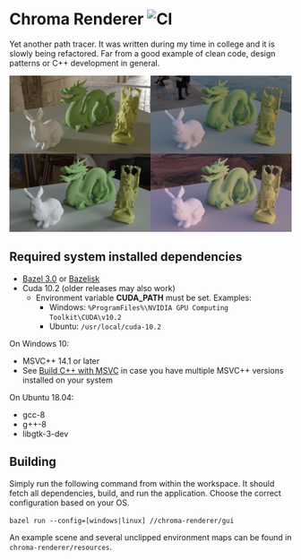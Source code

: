 # Chroma Renderer  ![CI](https://github.com/alexfrasson/ChromaRenderer/workflows/CI/badge.svg?branch=master)

Yet another path tracer. It was written during my time in college and it is slowly being refactored. Far from a good example of clean code, design patterns or C++ development in general.

![alt text](chroma-renderer/samples/sample.jpg?raw=true)

## Required system installed dependencies
- [Bazel 3.0](https://docs.bazel.build/versions/master/install.html) or [Bazelisk](https://github.com/bazelbuild/bazelisk/releases)
- Cuda 10.2 (older releases may also work)
  - Environment variable **CUDA_PATH** must be set. Examples:
    - Windows: `%ProgramFiles%\NVIDIA GPU Computing Toolkit\CUDA\v10.2`
    - Ubuntu: `/usr/local/cuda-10.2`
    
On Windows 10:
- MSVC++ 14.1 or later
- See [Build C++ with MSVC](https://docs.bazel.build/versions/master/windows.html#build-c-with-msvc) in case you have multiple MSVC++ versions installed on your system

On Ubuntu 18.04:
- gcc-8
- g++-8
- libgtk-3-dev

## Building

Simply run the following command from within the workspace. It should fetch all dependencies, build, and run the application. Choose the correct configuration based on your OS.

`bazel run --config=[windows|linux] //chroma-renderer/gui`

An example scene and several unclipped environment maps can be found in `chroma-renderer/resources`.
